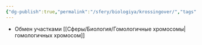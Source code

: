 ```yaml
---
{"dg-publish":true,"permalink":"/sfery/biologiya/krossingover/","tags":["Общаябиология"]}
---
```


- Обмен участками [[Сферы/Биология/Гомологичные хромосомы\|гомологичных хромосом]] 